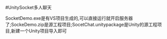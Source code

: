 ﻿#UnitySocket多人聊天

SocketDemo.exe是有VS项目生成的,可以直接运行就开启服务器了;SockeDemo.zip是源工程项目;SocetChat.unitypackage是Unity的源工程项目,新建一个Unity项目导入即可
